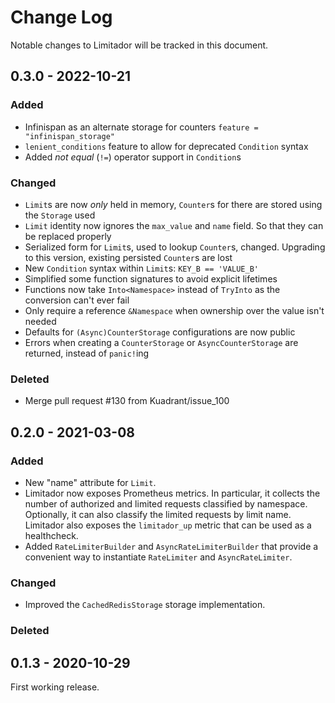 # Change Log

Notable changes to Limitador will be tracked in this document.

## 0.3.0 - 2022-10-21

### Added 

 - Infinispan as an alternate storage for counters `feature = "infinispan_storage"`
 - `lenient_conditions` feature to allow for deprecated `Condition` syntax
 - Added _not equal_ (`!=`) operator support in `Condition`s

### Changed

 - `Limit`s are now _only_ held in memory, `Counter`s for there are stored using the `Storage` used
 - `Limit` identity now ignores the `max_value` and `name` field. So that they can be replaced properly
 - Serialized form for `Limit`s, used to lookup `Counter`s, changed. Upgrading to this version, existing persisted `Counter`s are lost 
 - New `Condition` syntax within `Limit`s: `KEY_B == 'VALUE_B'`
 - Simplified some function signatures to avoid explicit lifetimes 
 - Functions now take `Into<Namespace>` instead of `TryInto` as the conversion can't ever fail
 - Only require a reference `&Namespace` when ownership over the value isn't needed
 - Defaults for `(Async)CounterStorage` configurations are now public
 - Errors when creating a `CounterStorage` or `AsyncCounterStorage` are returned, instead of `panic!`ing

### Deleted

- Merge pull request #130 from Kuadrant/issue_100

## 0.2.0 - 2021-03-08

### Added

- New "name" attribute for `Limit`.
- Limitador now exposes Prometheus metrics. In particular, it collects the
number of authorized and limited requests classified by namespace. Optionally,
it can also classify the limited requests by limit name. Limitador also exposes
the `limitador_up` metric that can be used as a healthcheck.
- Added `RateLimiterBuilder` and `AsyncRateLimiterBuilder` that provide a
convenient way to instantiate `RateLimiter` and `AsyncRateLimiter`.

### Changed

- Improved the `CachedRedisStorage` storage implementation.

### Deleted

## 0.1.3 - 2020-10-29

First working release.
